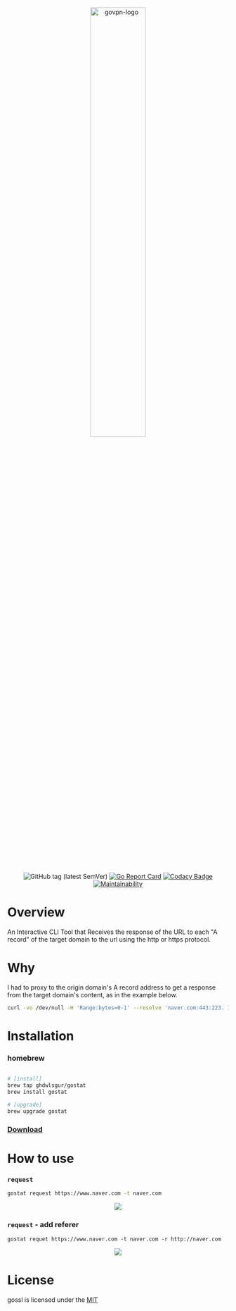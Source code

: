 <div align="center">

<br>
<br>

<img width="50%" alt="govpn-logo" src="https://user-images.githubusercontent.com/77400522/204132452-9c0182e1-860f-4c79-87f9-a18c68e2de53.png">

![GitHub tag (latest SemVer)](https://img.shields.io/github/v/tag/ghdwlsgur/gostat?color=success&label=version&sort=semver)
[![Go Report Card](https://goreportcard.com/badge/github.com/ghdwlsgur/gossl)](https://goreportcard.com/report/github.com/ghdwlsgur/gostat)
[![Codacy Badge](https://app.codacy.com/project/badge/Grade/4d8e0ef64d1348c19d0ccbae23290eb7)](https://www.codacy.com/gh/ghdwlsgur/gostat/dashboard?utm_source=github.com&utm_medium=referral&utm_content=ghdwlsgur/gostat&utm_campaign=Badge_Grade)
[![Maintainability](https://api.codeclimate.com/v1/badges/1d8e562559047191efd8/maintainability)](https://codeclimate.com/github/ghdwlsgur/gostat/maintainability)

</div>

# Overview

An Interactive CLI Tool that Receives the response of the URL to each "A record" of the target domain to the url using the http or https protocol.

# Why

I had to proxy to the origin domain's A record address to get a response from the target domain's content, as in the example below.

```bash
curl -vo /dev/null -H 'Range:bytes=0-1' --resolve 'naver.com:443:223. 130.195.95' 'https://www.naver.com/include/themecast/targetAndPanels.json'
```

# Installation

### homebrew

```bash

# [install]
brew tap ghdwlsgur/gostat
brew install gostat

# [upgrade]
brew upgrade gostat
```

### [Download](https://github.com/ghdwlsgur/gostat/releases)

# How to use

### `request`

```bash
gostat request https://www.naver.com -t naver.com
```

<div align="center">
<img src="https://user-images.githubusercontent.com/77400522/205435663-8921c405-58ea-4452-9f45-58e4d3b90c5a.png">
</div>

### `request` - add referer

```
gostat requet https://www.naver.com -t naver.com -r http://naver.com
```

<div align="center">
<img src="https://user-images.githubusercontent.com/77400522/205435871-8d021d37-e2ad-4d30-8d52-c382d28859d3.png">
</div>

# License

gossl is licensed under the [MIT](https://github.com/ghdwlsgur/gostat/blob/master/LICENSE)
